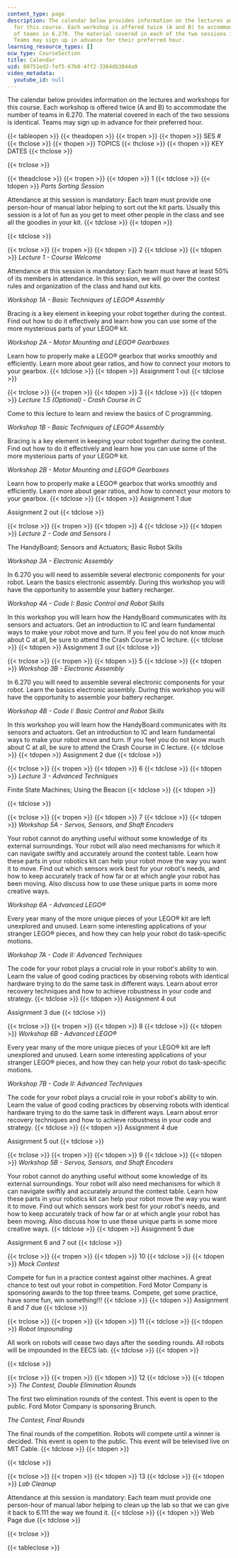 ```yaml
---
content_type: page
description: The calendar below provides information on the lectures and workshops
  for this course. Each workshop is offered twice (A and B) to accommodate the number
  of teams in 6.270. The material covered in each of the two sessions is identical.
  Teams may sign up in advance for their preferred hour.
learning_resource_types: []
ocw_type: CourseSection
title: Calendar
uid: 80751ed2-fef5-67b0-4ff2-3364db3044a9
video_metadata:
  youtube_id: null
---
```


The calendar below provides information on the lectures and workshops for this course. Each workshop is offered twice (A and B) to accommodate the number of teams in 6.270. The material covered in each of the two sessions is identical. Teams may sign up in advance for their preferred hour.

{{< tableopen >}}
{{< theadopen >}}
{{< tropen >}}
{{< thopen >}}
SES #
{{< thclose >}}
{{< thopen >}}
TOPICS
{{< thclose >}}
{{< thopen >}}
KEY DATES
{{< thclose >}}

{{< trclose >}}

{{< theadclose >}}
{{< tropen >}}
{{< tdopen >}}
1
{{< tdclose >}}
{{< tdopen >}}
_Parts Sorting Session_  
  
Attendance at this session is mandatory: Each team must provide one person-hour of manual labor helping to sort out the kit parts. Usually this session is a lot of fun as you get to meet other people in the class and see all the goodies in your kit.
{{< tdclose >}}
{{< tdopen >}}

{{< tdclose >}}

{{< trclose >}}
{{< tropen >}}
{{< tdopen >}}
2
{{< tdclose >}}
{{< tdopen >}}
_Lecture 1 - Course Welcome_  
  
Attendance at this session is mandatory: Each team must have at least 50% of its members in attendance. In this session, we will go over the contest rules and organization of the class and hand out kits.  
  
_Workshop 1A - Basic Techniques of LEGO® Assembly_  
  
Bracing is a key element in keeping your robot together during the contest. Find out how to do it effectively and learn how you can use some of the more mysterious parts of your LEGO® kit.  
  
_Workshop 2A - Motor Mounting and LEGO® Gearboxes_  
  
Learn how to properly make a LEGO® gearbox that works smoothly and efficiently. Learn more about gear ratios, and how to connect your motors to your gearbox.
{{< tdclose >}}
{{< tdopen >}}
Assignment 1 out
{{< tdclose >}}

{{< trclose >}}
{{< tropen >}}
{{< tdopen >}}
3
{{< tdclose >}}
{{< tdopen >}}
_Lecture 1.5 (Optional) - Crash Course in C_  
  
Come to this lecture to learn and review the basics of C programming.  
  
_Workshop 1B - Basic Techniques of LEGO® Assembly_  
  
Bracing is a key element in keeping your robot together during the contest. Find out how to do it effectively and learn how you can use some of the more mysterious parts of your LEGO® kit.  
  
_Workshop 2B - Motor Mounting and LEGO® Gearboxes_  
  
Learn how to properly make a LEGO® gearbox that works smoothly and efficiently. Learn more about gear ratios, and how to connect your motors to your gearbox.
{{< tdclose >}}
{{< tdopen >}}
Assignment 1 due  
  
Assignment 2 out
{{< tdclose >}}

{{< trclose >}}
{{< tropen >}}
{{< tdopen >}}
4
{{< tdclose >}}
{{< tdopen >}}
_Lecture 2 - Code and Sensors I_  
  
The HandyBoard; Sensors and Actuators; Basic Robot Skills  
  
_Workshop 3A - Electronic Assembly_  
  
In 6.270 you will need to assemble several electronic components for your robot. Learn the basics electronic assembly. During this workshop you will have the opportunity to assemble your battery recharger.  
  
_Workshop 4A - Code I: Basic Control and Robot Skills_  
  
In this workshop you will learn how the HandyBoard communicates with its sensors and actuators. Get an introduction to IC and learn fundamental ways to make your robot move and turn. If you feel you do not know much about C at all, be sure to attend the Crash Course in C lecture.
{{< tdclose >}}
{{< tdopen >}}
Assignment 3 out
{{< tdclose >}}

{{< trclose >}}
{{< tropen >}}
{{< tdopen >}}
5
{{< tdclose >}}
{{< tdopen >}}
_Workshop 3B - Electronic Assembly_  
  
In 6.270 you will need to assemble several electronic components for your robot. Learn the basics electronic assembly. During this workshop you will have the opportunity to assemble your battery recharger.  
  
_Workshop 4B - Code I: Basic Control and Robot Skills_  
  
In this workshop you will learn how the HandyBoard communicates with its sensors and actuators. Get an introduction to IC and learn fundamental ways to make your robot move and turn. If you feel you do not know much about C at all, be sure to attend the Crash Course in C lecture.
{{< tdclose >}}
{{< tdopen >}}
Assignment 2 due
{{< tdclose >}}

{{< trclose >}}
{{< tropen >}}
{{< tdopen >}}
6
{{< tdclose >}}
{{< tdopen >}}
_Lecture 3 - Advanced Techniques_  
  
Finite State Machines; Using the Beacon
{{< tdclose >}}
{{< tdopen >}}

{{< tdclose >}}

{{< trclose >}}
{{< tropen >}}
{{< tdopen >}}
7
{{< tdclose >}}
{{< tdopen >}}
_Workshop 5A - Servos, Sensors, and Shaft Encoders_  
  
Your robot cannot do anything useful without some knowledge of its external surroundings. Your robot will also need mechanisms for which it can navigate swiftly and accurately around the contest table. Learn how these parts in your robotics kit can help your robot move the way you want it to move. Find out which sensors work best for your robot's needs, and how to keep accurately track of how far or at which angle your robot has been moving. Also discuss how to use these unique parts in some more creative ways.  
  
_Workshop 6A - Advanced LEGO®_  
  
Every year many of the more unique pieces of your LEGO® kit are left unexplored and unused. Learn some interesting applications of your stranger LEGO® pieces, and how they can help your robot do task-specific motions.  
  
_Workshop 7A - Code II: Advanced Techniques_  
  
The code for your robot plays a crucial role in your robot's ability to win. Learn the value of good coding practices by observing robots with identical hardware trying to do the same task in different ways. Learn about error recovery techniques and how to achieve robustness in your code and strategy.
{{< tdclose >}}
{{< tdopen >}}
Assignment 4 out  
  
Assignment 3 due
{{< tdclose >}}

{{< trclose >}}
{{< tropen >}}
{{< tdopen >}}
8
{{< tdclose >}}
{{< tdopen >}}
_Workshop 6B - Advanced LEGO®_  
  
Every year many of the more unique pieces of your LEGO® kit are left unexplored and unused. Learn some interesting applications of your stranger LEGO® pieces, and how they can help your robot do task-specific motions.  
  
_Workshop 7B - Code II: Advanced Techniques_  
  
The code for your robot plays a crucial role in your robot's ability to win. Learn the value of good coding practices by observing robots with identical hardware trying to do the same task in different ways. Learn about error recovery techniques and how to achieve robustness in your code and strategy.
{{< tdclose >}}
{{< tdopen >}}
Assignment 4 due  
  
Assignment 5 out
{{< tdclose >}}

{{< trclose >}}
{{< tropen >}}
{{< tdopen >}}
9
{{< tdclose >}}
{{< tdopen >}}
_Workshop 5B - Servos, Sensors, and Shaft Encoders_  
  
Your robot cannot do anything useful without some knowledge of its external surroundings. Your robot will also need mechanisms for which it can navigate swiftly and accurately around the contest table. Learn how these parts in your robotics kit can help your robot move the way you want it to move. Find out which sensors work best for your robot's needs, and how to keep accurately track of how far or at which angle your robot has been moving. Also discuss how to use these unique parts in some more creative ways.
{{< tdclose >}}
{{< tdopen >}}
Assignment 5 due  
  
Assignment 6 and 7 out
{{< tdclose >}}

{{< trclose >}}
{{< tropen >}}
{{< tdopen >}}
10
{{< tdclose >}}
{{< tdopen >}}
_Mock Contest_  
  
Compete for fun in a practice contest against other machines. A great chance to test out your robot in competition. Ford Motor Company is sponsoring awards to the top three teams. Compete, get some practice, have some fun, win something!!!
{{< tdclose >}}
{{< tdopen >}}
Assignment 6 and 7 due
{{< tdclose >}}

{{< trclose >}}
{{< tropen >}}
{{< tdopen >}}
11
{{< tdclose >}}
{{< tdopen >}}
_Robot Impounding_  
  
All work on robots will cease two days after the seeding rounds. All robots will be impounded in the EECS lab.
{{< tdclose >}}
{{< tdopen >}}

{{< tdclose >}}

{{< trclose >}}
{{< tropen >}}
{{< tdopen >}}
12
{{< tdclose >}}
{{< tdopen >}}
_The Contest, Double Elimination Rounds_  
  
The first two elimination rounds of the contest. This event is open to the public. Ford Motor Company is sponsoring Brunch.  
  
_The Contest, Final Rounds_  
  
The final rounds of the competition. Robots will compete until a winner is decided. This event is open to the public. This event will be televised live on MIT Cable.
{{< tdclose >}}
{{< tdopen >}}

{{< tdclose >}}

{{< trclose >}}
{{< tropen >}}
{{< tdopen >}}
13
{{< tdclose >}}
{{< tdopen >}}
_Lab Cleanup_  
  
Attendance at this session is mandatory: Each team must provide one person-hour of manual labor helping to clean up the lab so that we can give it back to 6.111 the way we found it.
{{< tdclose >}}
{{< tdopen >}}
Web Page due
{{< tdclose >}}

{{< trclose >}}

{{< tableclose >}}